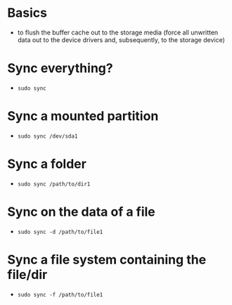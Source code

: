 # Basics
- to flush the buffer cache out to the storage media (force all unwritten data out to the device drivers and, subsequently, to the storage device)

# Sync everything?
- `sudo sync`

# Sync a mounted partition
- `sudo sync /dev/sda1`

# Sync a folder
- `sudo sync /path/to/dir1`

# Sync on the data of a file
- `sudo sync -d /path/to/file1`

# Sync a file system containing the file/dir
- `sudo sync -f /path/to/file1`
